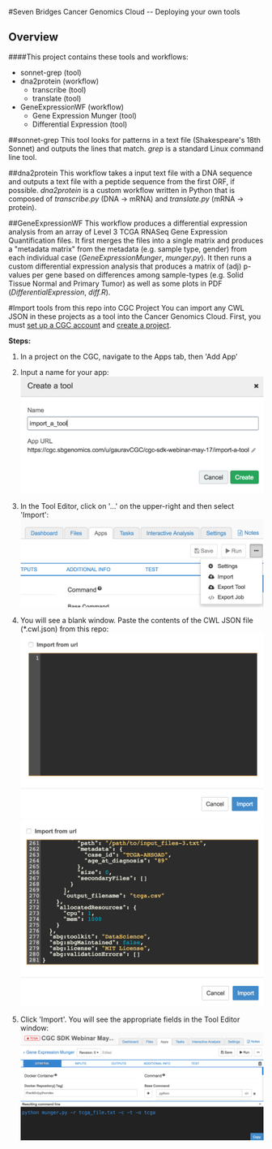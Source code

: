 #Seven Bridges Cancer Genomics Cloud -- Deploying your own tools

## Overview
####This project contains these tools and workflows:
- sonnet-grep (tool)
- dna2protein (workflow)
	- transcribe (tool)
	- translate (tool)
- GeneExpressionWF (workflow) 
	- Gene Expression Munger (tool)
	- Differential Expression (tool)

##sonnet-grep
This tool looks for patterns in a text file (Shakespeare's 18th Sonnet) and outputs the lines that match. *grep* is a standard Linux command line tool.

##dna2protein
This workflow takes a input text file with a DNA sequence and outputs a text file with a peptide sequence from the first ORF, if possible. *dna2protein* is a custom workflow written in Python that is composed of *transcribe.py* (DNA -> mRNA) and *translate.py* (mRNA -> protein).

##GeneExpressionWF
This workflow produces a differential expression analysis from an array of Level 3 TCGA RNASeq Gene Expression Quantification files. It first merges the files into a single matrix and produces a "metadata matrix"  from the metadata (e.g. sample type, gender) from each individual case (*GeneExpressionMunger*, *munger.py*). It then runs a custom  differential expression analysis that produces a matrix of (adj) p-values per gene based on differences among sample-types (e.g. Solid Tissue Normal and Primary Tumor) as well as some plots in PDF (*DifferentialExpression*, *diff.R*). 

#Import tools from this repo into CGC Project
You can import any CWL JSON in these projects as a tool into the Cancer Genomics Cloud. First, you must [set up a CGC account](http://docs.cancergenomicscloud.org/docs/sign-up-for-the-cgc) and [create a project](http://docs.cancergenomicscloud.org/docs/create-a-project).

**Steps:**

1. In a project on the CGC, navigate to the Apps tab, then 'Add App'

2. Input a name for your app:
![alt-tag](https://raw.githubusercontent.com/gaurav-kaushik/cgc-sdk-webinar/master/img/img_createapp.png?token=AJDJU9mF-6lRfb5w3KmZmmRQDPmjsS3Cks5XTKN3wA%3D%3D)
3. In the Tool Editor, click on '...' on the upper-right and then select 'Import':
![alt-tag](https://raw.githubusercontent.com/gaurav-kaushik/cgc-sdk-webinar/master/img/img_importmenu.png?token=AJDJU-B_a6Vl9mF_3mznB0_WrA2QalA5ks5XTKQpwA%3D%3D)
4. You will see a blank window. Paste the contents of the CWL JSON file (*.cwl.json) from this repo:
![alt-tag](https://raw.githubusercontent.com/gaurav-kaushik/cgc-sdk-webinar/master/img/img_importempty.png?token=AJDJU5IDS3j4e3txDQLLdaMS8dU99qSlks5XTKT6wA%3D%3D)
![alt-tag](https://raw.githubusercontent.com/gaurav-kaushik/cgc-sdk-webinar/master/img/img_importfilled.png?token=AJDJU5K1Yc0WQ5jrZfEqx6Ymgw7hkq1Yks5XTKUVwA%3D%3D
)
5. Click 'Import'. You will see the appropriate fields in the Tool Editor window:
![alt-tag](https://raw.githubusercontent.com/gaurav-kaushik/cgc-sdk-webinar/master/img/img_importcomplete.png?token=AJDJU7LY2-TlVJBjmzaVrUTt9s1LFvgUks5XTKVQwA%3D%3D
)

